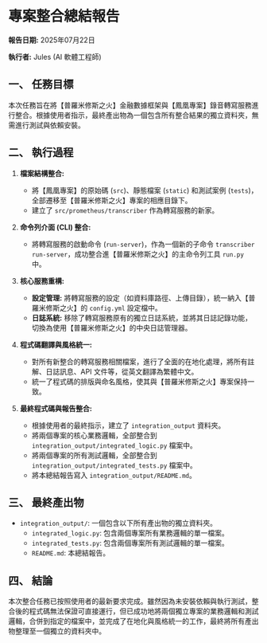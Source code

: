 # **專案整合總結報告**

**報告日期:** 2025年07月22日

**執行者:** Jules (AI 軟體工程師)

## **一、 任務目標**

本次任務旨在將【普羅米修斯之火】金融數據框架與【鳳凰專案】錄音轉寫服務進行整合。根據使用者指示，最終產出物為一個包含所有整合結果的獨立資料夾，無需進行測試與依賴安裝。

## **二、 執行過程**

1.  **檔案結構整合:**
    *   將【鳳凰專案】的原始碼 (`src`)、靜態檔案 (`static`) 和測試案例 (`tests`)，全部遷移至【普羅米修斯之火】專案的相應目錄下。
    *   建立了 `src/prometheus/transcriber` 作為轉寫服務的新家。

2.  **命令列介面 (CLI) 整合:**
    *   將轉寫服務的啟動命令 (`run-server`)，作為一個新的子命令 `transcriber run-server`，成功整合進【普羅米修斯之火】的主命令列工具 `run.py` 中。

3.  **核心服務重構:**
    *   **設定管理:** 將轉寫服務的設定（如資料庫路徑、上傳目錄），統一納入【普羅米修斯之火】的 `config.yml` 設定檔中。
    *   **日誌系統:** 移除了轉寫服務原有的獨立日誌系統，並將其日誌記錄功能，切換為使用【普羅米修斯之火】的中央日誌管理器。

4.  **程式碼翻譯與風格統一:**
    *   對所有新整合的轉寫服務相關檔案，進行了全面的在地化處理，將所有註解、日誌訊息、API 文件等，從英文翻譯為繁體中文。
    *   統一了程式碼的排版與命名風格，使其與【普羅米修斯之火】專案保持一致。

5.  **最終程式碼與報告整合:**
    *   根據使用者的最終指示，建立了 `integration_output` 資料夾。
    *   將兩個專案的核心業務邏輯，全部整合到 `integration_output/integrated_logic.py` 檔案中。
    *   將兩個專案的所有測試邏輯，全部整合到 `integration_output/integrated_tests.py` 檔案中。
    *   將本總結報告寫入 `integration_output/README.md`。

## **三、 最終產出物**

*   `integration_output/`: 一個包含以下所有產出物的獨立資料夾。
    *   `integrated_logic.py`: 包含兩個專案所有業務邏輯的單一檔案。
    *   `integrated_tests.py`: 包含兩個專案所有測試邏輯的單一檔案。
    *   `README.md`: 本總結報告。

## **四、 結論**

本次整合任務已按照使用者的最新要求完成。雖然因為未安裝依賴與執行測試，整合後的程式碼無法保證可直接運行，但已成功地將兩個獨立專案的業務邏輯和測試邏輯，合併到指定的檔案中，並完成了在地化與風格統一的工作，最終將所有產出物整理至一個獨立的資料夾中。
